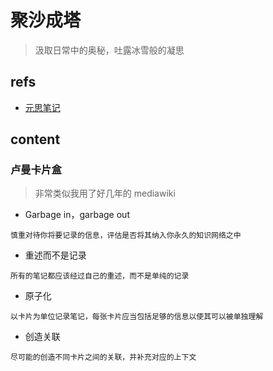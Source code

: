 # 聚沙成塔

> 汲取日常中的奥秘，吐露冰雪般的凝思

## refs

- [元思笔记](https://shidenggui.com/articles/metaslip)

## content

### 卢曼卡片盒

> 非常类似我用了好几年的 mediawiki

- Garbage in，garbage out

`慎重对待你将要记录的信息，评估是否将其纳入你永久的知识网络之中`

- 重述而不是记录

`所有的笔记都应该经过自己的重述，而不是单纯的记录`

- 原子化

`以卡片为单位记录笔记，每张卡片应当包括足够的信息以使其可以被单独理解`

- 创造关联

`尽可能的创造不同卡片之间的关联，并补充对应的上下文`
